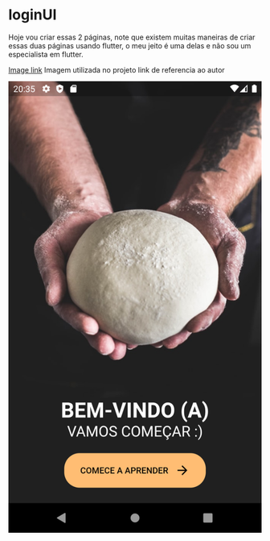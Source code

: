 # loginUI
Hoje vou criar essas 2 páginas, note que existem muitas maneiras de criar essas duas páginas usando flutter, o meu jeito é uma delas e não sou um especialista em flutter.

[Image link](https://unsplash.com/photos/4yzEtTQLdL4)
Imagem utilizada no projeto link de referencia ao autor

![App UI](/app.png)